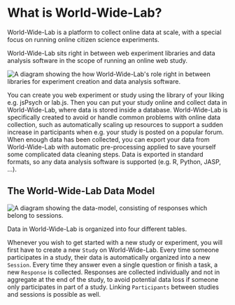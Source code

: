 # What is World-Wide-Lab?

World-Wide-Lab is a platform to collect online data at scale, with a special focus on running online citizen science experiments.

World-Wide-Lab sits right in between web experiment libraries and data analysis software in the scope of running an online web study.

![A diagram showing the how World-Wide-Lab's role right in between libraries for experiment creation and data analysis software.](/img/diagrams/ecosystem.png)

You can create you web experiment or study using the library of your liking e.g. jsPsych or lab.js. Then you can put your study online and collect data in World-Wide-Lab, where data is stored inside a database. World-Wide-Lab is specifically created to avoid or handle common problems with online data collection, such as automatically scaling up resources to support a sudden increase in participants when e.g. your study is posted on a popular forum. When enough data has been collected, you can export your data from World-Wide-Lab with automatic pre-processing applied to save yourself some complicated data cleaning steps. Data is exported in standard formats, so any data analysis software is supported (e.g. R, Python, JASP, ...).

## The World-Wide-Lab Data Model

![A diagram showing the data-model, consisting of responses which belong to sessions.](/img/diagrams/data-model.png)

Data in World-Wide-Lab is organized into four different tables.

Whenever you wish to get started with a new study or experiment, you will first have to create a new `Study` on World-Wide-Lab. Every time someone participates in a study, their data is automatically organized into a new `Session`. Every time they answer even a single question or finish a task, a new `Response` is collected. Responses are collected individually and not in aggregate at the end of the study, to avoid potential data loss if someone only participates in part of a study. Linking `Participants` between studies and sessions is possible as well.
